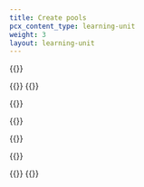 ```yaml
---
title: Create pools
pcx_content_type: learning-unit
weight: 3
layout: learning-unit
---
```


{{<render file="../../load-balancing/_partials/_test-domain-setup.md">}}

{{<tabs labels="Dashboard | API">}}
{{<tab label="dashboard" no-code="true">}}

{{<render file="../../load-balancing/_partials/_pool-create.md">}}

{{</tab>}}

{{<tab label="api" no-code="true">}}

{{<render file="../../load-balancing/_partials/_pool-create-api.md">}}

{{</tab>}}
{{</tabs>}}